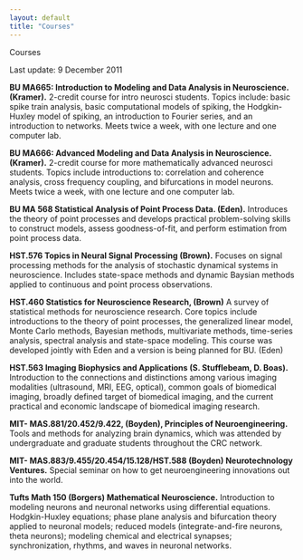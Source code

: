 ```yaml
---
layout: default
title: "Courses"
---
```


<div id="title">Courses</div>
<p>Last update: 9 December 2011</p>
<p>  
<b>BU MA665: Introduction to Modeling and Data Analysis in Neuroscience. (Kramer).</b> 2-credit course for intro neurosci students.  Topics include:  basic spike train analysis, basic computational models of spiking, the Hodgkin-Huxley model of spiking, an introduction to Fourier series, and an introduction to networks.  Meets twice a week, with one lecture and one computer lab.
</p><p>    
<b>BU MA666: Advanced Modeling and Data Analysis in Neuroscience. (Kramer).</b> 2-credit course for more mathematically advanced neurosci students. Topics include introductions to:  correlation and coherence analysis, cross frequency coupling, and bifurcations in model neurons.  Meets twice a week, with one lecture and one computer lab.
</p><p>
<b>BU MA 568 Statistical Analysis of Point Process Data. (Eden).</b>  Introduces the theory of point processes and develops practical problem-solving skills to construct models, assess goodness-of-fit, and perform estimation from point process data. 
</p><p>
<b>HST.576 Topics in Neural Signal Processing (Brown).</b>  Focuses on signal processing methods for the analysis of stochastic dynamical systems in neuroscience.  Includes state-space methods and dynamic Baysian methods applied to continuous and point process observations. 
</p><p>
<b>HST.460 Statistics for Neuroscience Research, (Brown)</b> A survey of statistical methods for neuroscience research. Core topics include introductions to the theory of point processes, the generalized linear model, Monte Carlo methods, Bayesian methods, multivariate methods, time-series analysis, spectral analysis and state-space modeling. This course was developed jointly with Eden and a version is being planned for BU.  (Eden)
</p><p>
<b>HST.563 Imaging Biophysics and Applications (S. Stufflebeam, D. Boas).</b> Introduction to the connections and distinctions among various imaging modalities (ultrasound, MRI, EEG, optical), common goals of biomedical imaging, broadly defined target of biomedical imaging, and the current practical and economic landscape of biomedical imaging research. 
</p><p>
<b>MIT- MAS.881/20.452/9.422, (Boyden),  Principles of Neuroengineering.</b>  Tools and methods for analyzing brain dynamics, which was attended by undergraduate and graduate students throughout the CRC network.
</p><p>
<b>MIT- MAS.883/9.455/20.454/15.128/HST.588 (Boyden) Neurotechnology
Ventures.</b>  Special seminar on how to get neuroengineering innovations
out into the world.
</p><p>
<b>Tufts Math 150 (Borgers)  Mathematical Neuroscience.</b> Introduction to modeling neurons and
neuronal networks using differential equations. Hodgkin-Huxley equations; phase
plane analysis and bifurcation theory applied to neuronal models; reduced
models (integrate-and-fire neurons, theta neurons); modeling chemical and
electrical synapses; synchronization, rhythms, and waves in neuronal networks.
</p>
